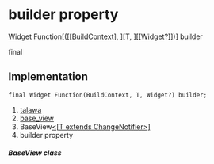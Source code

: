 
<div>

# builder property

</div>


[Widget](https://api.flutter.dev/flutter/widgets/Widget-class.html)
Function[([[[BuildContext](https://api.flutter.dev/flutter/widgets/BuildContext-class.html)],
][T, ][[[Widget](https://api.flutter.dev/flutter/widgets/Widget-class.html)?]])] builder


final




## Implementation

``` language-dart
final Widget Function(BuildContext, T, Widget?) builder;
```







1.  [talawa](../../index.html)
2.  [base_view](../../views_base_view/)
3.  BaseView[\<[T extends
    ChangeNotifier\>]](../../views_base_view/BaseView-class.html)
4.  builder property

##### BaseView class







